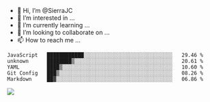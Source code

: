 - 👋 Hi, I’m @SierraJC
- 👀 I’m interested in ...
- 🌱 I’m currently learning ...
- 💞️ I’m looking to collaborate on ...
- 📫 How to reach me ...

<!--START_SECTION:waka-->
```text
JavaScript   ████████████░░░░░░░░░░░░░░░░░░░░░░░░░░░░░   29.46 % 
unknown      ████████▒░░░░░░░░░░░░░░░░░░░░░░░░░░░░░░░░   20.61 % 
YAML         ████▒░░░░░░░░░░░░░░░░░░░░░░░░░░░░░░░░░░░░   10.60 % 
Git Config   ███▒░░░░░░░░░░░░░░░░░░░░░░░░░░░░░░░░░░░░░   08.26 % 
Markdown     ██▓░░░░░░░░░░░░░░░░░░░░░░░░░░░░░░░░░░░░░░   06.86 % 
```
<!--END_SECTION:waka-->


![](https://hit.yhype.me/github/profile?user_id=7351311)
